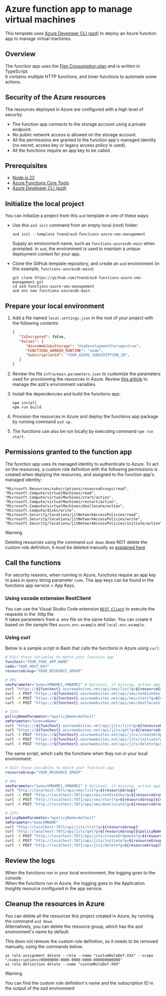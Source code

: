 <!--
---
name: Azure function app to manage virtual machines
description: This template uses Azure Developer CLI (azd) to deploy an Azure function app to manage virtual machines running in Azure.
page_type: sample
languages:
- azdeveloper
- bicep
- nodejs
- typescript
products:
- azure-functions
urlFragment: azd-functions-azure-vms-management
---
-->

# Azure function app to manage virtual machines

This template uses [Azure Developer CLI (azd)](https://aka.ms/azd) to deploy an Azure function app to manage virtual machines.

## Overview

The function app uses the [Flex Consumption plan](https://learn.microsoft.com/en-us/azure/azure-functions/flex-consumption-plan) and is written in TypeScript.  
It contains multiple HTTP functions, and timer functions to automate some actions.

## Security of the Azure resources

The resources deployed in Azure are configured with a high level of security: 
- The function app connects to the storage account using a private endpoint.
- No public network access is allowed on the storage account.
- All the permissions are granted to the function app's managed identity (no secret, access key or legacy access policy is used).
- All the functions require an app key to be called.

## Prerequisites

- [Node.js 22](https://www.nodejs.org/)
- [Azure Functions Core Tools](https://learn.microsoft.com/azure/azure-functions/functions-run-local)
- [Azure Developer CLI (azd)](https://learn.microsoft.com/azure/developer/azure-developer-cli/install-azd)

## Initialize the local project

You can initialize a project from this `azd` template in one of these ways:

- Use this `azd init` command from an empty local (root) folder:

    ```shell
    azd init --template Yvand/azd-functions-azure-vms-management
    ```

    Supply an environment name, such as `functions-azuresdk-main` when prompted. In `azd`, the environment is used to maintain a unique deployment context for your app.

- Clone the GitHub template repository, and create an `azd` environment (in this example, `functions-azuresdk-main`):

    ```shell
    git clone https://github.com/Yvand/azd-functions-azure-vms-management.git
    cd azd-functions-azure-vms-management
    azd env new functions-azuresdk-main
    ```

## Prepare your local environment

1. Add a file named `local.settings.json` in the root of your project with the following contents:

   ```json
   {
      "IsEncrypted": false,
      "Values": {
         "AzureWebJobsStorage": "UseDevelopmentStorage=true",
         "FUNCTIONS_WORKER_RUNTIME": "node",
         "SubscriptionId": "YOUR_AZURE_SUBSCRIPTION_ID",
      }
   }
   ```

1. Review the file `infra/main.parameters.json` to customize the parameters used for provisioning the resources in Azure. Review [this article](https://learn.microsoft.com/en-us/azure/developer/azure-developer-cli/manage-environment-variables) to manage the azd's environment variables.

1. Install the dependencies and build the functions app:

   ```shell
   npm install
   npm run build
   ```

1. Provision the resources in Azure and deploy the functions app package by running command `azd up`.

1. The functions can also be run locally by executing command `npm run start`.

## Permissions granted to the function app

The function app uses its managed identity to authenticate to Azure. To act on the resources, a custom role definition with the following permissions is created when deplying the resources, and assigned to the function app's managed identity:

```
"Microsoft.Resources/subscriptions/resourceGroups/read",
"Microsoft.Compute/virtualMachines/read",
"Microsoft.Compute/virtualMachines/start/action",
"Microsoft.Compute/virtualMachines/restart/action",
"Microsoft.Compute/virtualMachines/deallocate/action",
"Microsoft.Compute/disks/write",
"Microsoft.Security/locations/jitNetworkAccessPolicies/read",
"Microsoft.Security/locations/jitNetworkAccessPolicies/write",
"Microsoft.Security/locations/jitNetworkAccessPolicies/initiate/action"
```

> [!WARNING]
> Deleting resources using the command `azd down` does NOT delete the custom role definition, it must be deleted manually as [explained here](#cleanup-the-resources-in-azure)

## Call the functions

For security reasons, when running in Azure, functions require an app key to pass in query string parameter `code`. The app keys can be found in the functions app service > App Keys.  

### Using vscode extension RestClient

You can use the Visual Studio Code extension [`REST Client`](https://marketplace.visualstudio.com/items?itemName=humao.rest-client) to execute the requests in the .http file.  
It takes parameters from a .env file on the same folder. You can create it based on the sample files `azure.env.example` and `local.env.example`.

### Using curl

Below is a sample script in Bash that calls the functions in Azure using `curl`:

```bash
# Edit those variables to match your function app
funchost="YOUR_FUNC_APP_NAME"
code="YOUR_HOST_KEY"
resourceGroup="YOUR_RESOURCE_GROUP"

# VMs
vmsParameter="&vms=VMNAME1,VMNAME2" # Optional, if missing, action applies to all VMs in the resource group
curl "https://${funchost}.azurewebsites.net/api/vms/list?g=${resourceGroup}"
curl -X POST "https://${funchost}.azurewebsites.net/api/vms/setDiskSku?g=${resourceGroup}${vmsParameter}"
curl -X POST "https://${funchost}.azurewebsites.net/api/vms/start?g=${resourceGroup}${vmsParameter}"
curl -X POST "https://${funchost}.azurewebsites.net/api/vms/deallocate?g=${resourceGroup}${vmsParameter}}&nowait"

# JITs
policyNameParameter="&policyName=default"
vmParameter="&vm=vmName"
curl "https://${funchost}.azurewebsites.net/api/jits/list?g=${resourceGroup}"
curl "https://${funchost}.azurewebsites.net/api/jits/get?g=${resourceGroup}${policyNameParameter}${vmParameter}"
curl -X POST "https://${funchost}.azurewebsites.net/api/jits/createOrUpdate?g=${resourceGroup}${policyNameParameter}${vmParameter}"
curl -X POST "https://${funchost}.azurewebsites.net/api/jits/initiate?g=${resourceGroup}${policyNameParameter}${vmParameter}"
curl -X POST "https://${funchost}.azurewebsites.net/api/jits/delete?g=${resourceGroup}${policyNameParameter}"
```

The same script, which calls the functions when they run in your local environment:

```bash
# Edit those variables to match your function app
resourceGroup="YOUR_RESOURCE_GROUP"

# VMs
vmsParameter="&vms=VMNAME1,VMNAME2" # Optional, if missing, action applies to all VMs in the resource group
curl "http://localhost:7071/api/vms/list?g=${resourceGroup}"
curl -X POST "http://localhost:7071/api/vms/setDiskSku?g=${resourceGroup}${vmsParameter}"
curl -X POST "http://localhost:7071/api/vms/start?g=${resourceGroup}${vmsParameter}"
curl -X POST "http://localhost:7071/api/vms/deallocate?g=${resourceGroup}${vmsParameter}}&nowait"

# JITs
policyNameParameter="&policyName=default"
vmParameter="&vm=VMNAME"
curl "http://localhost:7071/api/jits/list?g=${resourceGroup}"
curl "http://localhost:7071/api/jits/get?g=${resourceGroup}${policyNameParameter}${vmParameter}"
curl -X POST "http://localhost:7071/api/jits/createOrUpdate?g=${resourceGroup}${policyNameParameter}${vmParameter}"
curl -X POST "http://localhost:7071/api/jits/initiate?g=${resourceGroup}${policyNameParameter}${vmParameter}"
curl -X POST "http://localhost:7071/api/jits/delete?g=${resourceGroup}${policyNameParameter}"
```

## Review the logs

When the functions run in your local environment, the logging goes to the console.  
When the functions run in Azure, the logging goes to the Application Insights resource configured in the app service.  

## Cleanup the resources in Azure

You can delete all the resources this project created in Azure, by running the command `azd down`.  
Alternatively, you can delete the resource group, which has the azd environment's name by default.

This does not remove the custom role definition, so it needs to be removed manually, using the commands below:

```shell
az role assignment delete --role --name "customRoleDef-XXX" --scope "/subscriptions/00000000-0000-0000-0000-000000000000"
az role definition delete --name "customRoleDef-XXX"
```

> [!WARNING]
> You can find the custom role definition's name and the subscription ID in the output of the azd environment
